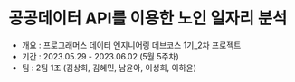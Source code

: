 # 공공데이터 API를 이용한 노인 일자리 분석

- 개요 : 프로그래머스 데이터 엔지니어링 데브코스 1기_2차 프로젝트   
- 기간 : 2023.05.29 - 2023.06.02 (5월 5주차)
- 팀 : 2팀 1조 (김상희, 김혜민, 남윤아, 이성희, 이하윤)
